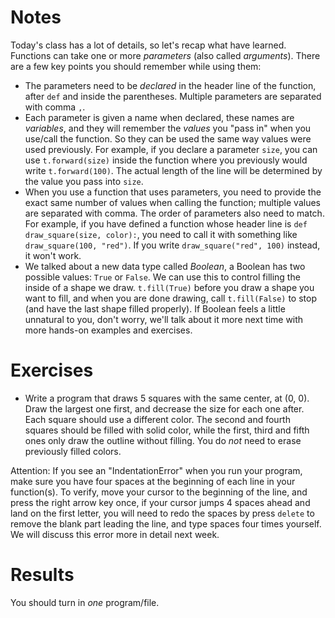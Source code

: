 Notes
=====
Today's class has a lot of details, so let's recap what have learned. Functions can take one or more _parameters_ (also called _arguments_). There are a few key points you should remember while using them:
* The parameters need to be _declared_ in the header line of the function, after ```def``` and inside the parentheses. Multiple parameters are separated with comma ```,```.
* Each parameter is given a name when declared, these names are _variables_, and they will remember the _values_ you "pass in" when you use/call the function. So they can be used the same way values were used previously. For example, if you declare a parameter ```size```, you can use ```t.forward(size)``` inside the function where you previously would write ```t.forward(100)```. The actual length of the line will be determined by the value you pass into ```size```.
* When you use a function that uses parameters, you need to provide the exact same number of values when calling the function; multiple values are separated with comma. The order of parameters also need to match. For example, if you have defined a function whose header line is ```def draw_square(size, color):```, you need to call it with something like ```draw_square(100, "red")```. If you write ```draw_square("red", 100)``` instead, it won't work.
* We talked about a new data type called _Boolean_, a Boolean has two possible values: ```True``` or ```False```. We can use this to control filling the inside of a shape we draw. ```t.fill(True)``` before you draw a shape you want to fill, and when you are done drawing, call ```t.fill(False)``` to stop (and have the last shape filled properly). If Boolean feels a little unnatural to you, don't worry, we'll talk about it more next time with more hands-on examples and exercises.


Exercises
=========
* Write a program that draws 5 squares with the same center, at (0, 0). Draw the largest one first, and decrease the size for each one after. Each square should use a different color. The second and fourth squares should be filled with solid color, while the first, third and fifth ones only draw the outline without filling. You do _not_ need to erase previously filled colors.

Attention: If you see an "IndentationError" when you run your program, make sure you have four spaces at the beginning of each line in your function(s). To verify, move your cursor to the beginning of the line, and press the right arrow key once, if your cursor jumps 4 spaces ahead and land on the first letter, you will need to redo the spaces by press ```delete``` to remove the blank part leading the line, and type spaces four times yourself.  We will discuss this error more in detail next week.

Results
=======
You should turn in *one* program/file.

